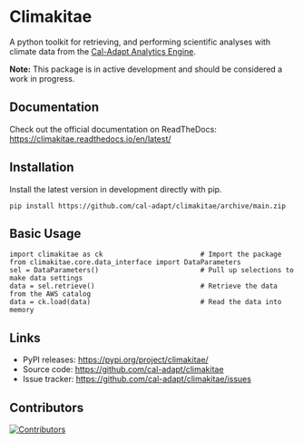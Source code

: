 Climakitae
==========
A python toolkit for retrieving, and performing scientific analyses with climate data from the [Cal-Adapt Analytics Engine](https://analytics.cal-adapt.org).

**Note:** This package is in active development and should be considered a work in progress. 

Documentation
-------------
Check out the official documentation on ReadTheDocs: https://climakitae.readthedocs.io/en/latest/ 

Installation
------------

Install the latest version in development directly with pip.

```
pip install https://github.com/cal-adapt/climakitae/archive/main.zip
```

Basic Usage
-----------

```
import climakitae as ck                        # Import the package
from climakitae.core.data_interface import DataParameters
sel = DataParameters()                         # Pull up selections to make data settings
data = sel.retrieve()                          # Retrieve the data from the AWS catalog
data = ck.load(data)                           # Read the data into memory
```

Links
-----
* PyPI releases: https://pypi.org/project/climakitae/
* Source code: https://github.com/cal-adapt/climakitae
* Issue tracker: https://github.com/cal-adapt/climakitae/issues

Contributors
------------
[![Contributors](https://contrib.rocks/image?repo=cal-adapt/climakitae)](https://github.com/cal-adapt/climakitae/graphs/contributors)
